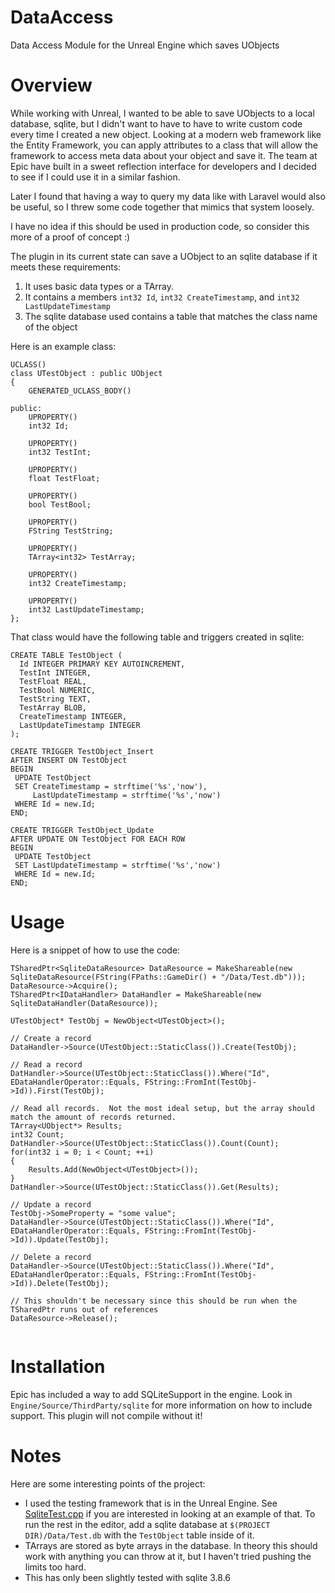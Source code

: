 DataAccess
==========

Data Access Module for the Unreal Engine which saves UObjects 

Overview
========

While working with Unreal, I wanted to be able to save UObjects to a local database, sqlite, but I didn't want to have to have to write custom code every time I created a new object.  Looking at a modern web framework like the Entity Framework, you can apply attributes to a class that will allow the framework to access meta data about your object and save it.  The team at Epic have built in a sweet reflection interface for developers and I decided to see if I could use it in a similar fashion.

Later I found that having a way to query my data like with Laravel would also be useful, so I threw some code together that mimics that system loosely.

I have no idea if this should be used in production code, so consider this more of a proof of concept :)

The plugin in its current state can save a UObject to an sqlite database if it meets these requirements:

 1.  It uses basic data types or a TArray.
 2.  It contains a members `int32 Id`, `int32 CreateTimestamp`, and `int32 LastUpdateTimestamp`
 3.  The sqlite database used contains a table that matches the class name of the object

Here is an example class:
```
UCLASS()
class UTestObject : public UObject
{
    GENERATED_UCLASS_BODY()
    
public:
    UPROPERTY()
    int32 Id;
    
    UPROPERTY()
    int32 TestInt;
    
    UPROPERTY()
    float TestFloat;
    
    UPROPERTY()
    bool TestBool;
    
    UPROPERTY()
    FString TestString;
    
    UPROPERTY()
    TArray<int32> TestArray;
    
    UPROPERTY()
    int32 CreateTimestamp;
    
    UPROPERTY()
    int32 LastUpdateTimestamp;
};
```

That class would have the following table and triggers created in sqlite:
```
CREATE TABLE TestObject ( 
  Id INTEGER PRIMARY KEY AUTOINCREMENT, 
  TestInt INTEGER, 
  TestFloat REAL, 
  TestBool NUMERIC, 
  TestString TEXT, 
  TestArray BLOB,
  CreateTimestamp INTEGER, 
  LastUpdateTimestamp INTEGER
);

CREATE TRIGGER TestObject_Insert 
AFTER INSERT ON TestObject 
BEGIN 
 UPDATE TestObject 
 SET CreateTimestamp = strftime('%s','now'), 
     LastUpdateTimestamp = strftime('%s','now') 
 WHERE Id = new.Id; 
END;

CREATE TRIGGER TestObject_Update 
AFTER UPDATE ON TestObject FOR EACH ROW 
BEGIN 
 UPDATE TestObject 
 SET LastUpdateTimestamp = strftime('%s','now') 
 WHERE Id = new.Id; 
END;
```
Usage
=====

Here is a snippet of how to use the code:
```
TSharedPtr<SqliteDataResource> DataResource = MakeShareable(new SqliteDataResource(FString(FPaths::GameDir() + "/Data/Test.db")));
DataResource->Acquire();
TSharedPtr<IDataHandler> DataHandler = MakeShareable(new SqliteDataHandler(DataResource));

UTestObject* TestObj = NewObject<UTestObject>();

// Create a record
DataHandler->Source(UTestObject::StaticClass()).Create(TestObj);

// Read a record
DatHandler->Source(UTestObject::StaticClass()).Where("Id", EDataHandlerOperator::Equals, FString::FromInt(TestObj->Id)).First(TestObj);

// Read all records.  Not the most ideal setup, but the array should match the amount of records returned.  
TArray<UObject*> Results;
int32 Count;
DatHandler->Source(UTestObject::StaticClass()).Count(Count);
for(int32 i = 0; i < Count; ++i)
{
	Results.Add(NewObject<UTestObject>());
}
DatHandler->Source(UTestObject::StaticClass()).Get(Results);

// Update a record
TestObj->SomeProperty = "some value";
DataHandler->Source(UTestObject::StaticClass()).Where("Id", EDataHandlerOperator::Equals, FString::FromInt(TestObj->Id)).Update(TestObj);

// Delete a record
DataHandler->Source(UTestObject::StaticClass()).Where("Id", EDataHandlerOperator::Equals, FString::FromInt(TestObj->Id)).Delete(TestObj);

// This shouldn't be necessary since this should be run when the TSharedPtr runs out of references
DataResource->Release();


```


Installation
============

Epic has included a way to add SQLiteSupport in the engine. Look in `Engine/Source/ThirdParty/sqlite` for more information on how to include support.  This plugin will not compile without it!

Notes
=====

Here are some interesting points of the project:

- I used the testing framework that is in the Unreal Engine.  See [SqliteTest.cpp](https://github.com/afuzzyllama/DataAccess/blob/master/Source/DataAccess/Private/Tests/SqliteTest.cpp) if you are interested in looking at an example of that.  To run the rest in the editor, add a sqlite database at `$(PROJECT DIR)/Data/Test.db` with the `TestObject` table inside of it.
- TArrays are stored as byte arrays in the database.  In theory this should work with anything you can throw at it, but I haven't tried pushing the limits too hard.
- This has only been slightly tested with sqlite 3.8.6
